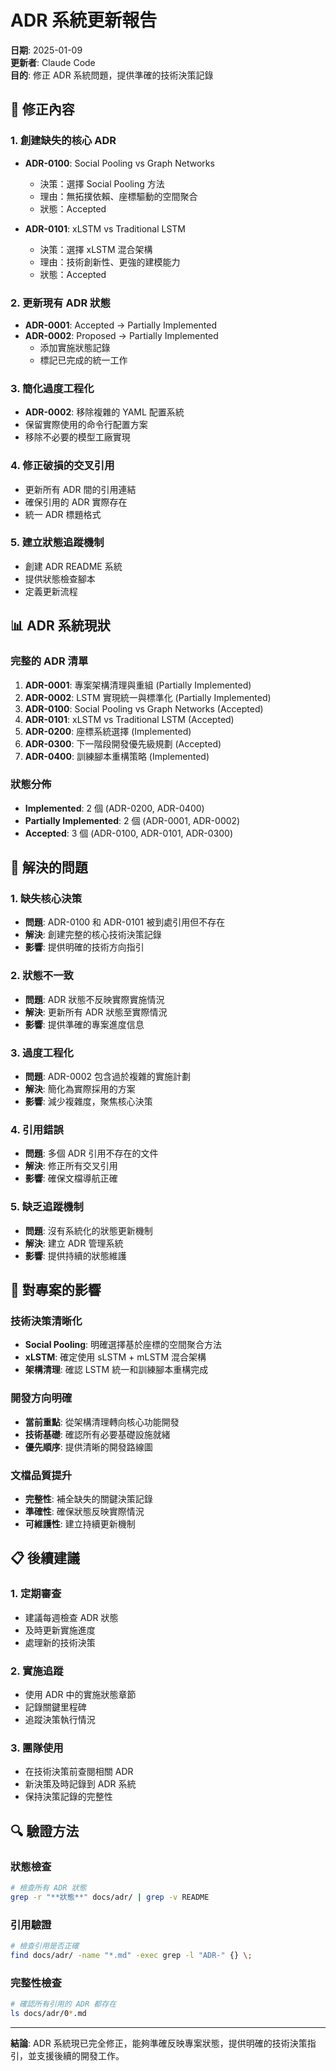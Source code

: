 # ADR 系統更新報告

**日期**: 2025-01-09  
**更新者**: Claude Code  
**目的**: 修正 ADR 系統問題，提供準確的技術決策記錄

## 🔧 修正內容

### 1. 創建缺失的核心 ADR
- **ADR-0100**: Social Pooling vs Graph Networks
  - 決策：選擇 Social Pooling 方法
  - 理由：無拓撲依賴、座標驅動的空間聚合
  - 狀態：Accepted

- **ADR-0101**: xLSTM vs Traditional LSTM
  - 決策：選擇 xLSTM 混合架構
  - 理由：技術創新性、更強的建模能力
  - 狀態：Accepted

### 2. 更新現有 ADR 狀態
- **ADR-0001**: Accepted → Partially Implemented
- **ADR-0002**: Proposed → Partially Implemented
  - 添加實施狀態記錄
  - 標記已完成的統一工作

### 3. 簡化過度工程化
- **ADR-0002**: 移除複雜的 YAML 配置系統
- 保留實際使用的命令行配置方案
- 移除不必要的模型工廠實現

### 4. 修正破損的交叉引用
- 更新所有 ADR 間的引用連結
- 確保引用的 ADR 實際存在
- 統一 ADR 標題格式

### 5. 建立狀態追蹤機制
- 創建 ADR README 系統
- 提供狀態檢查腳本
- 定義更新流程

## 📊 ADR 系統現狀

### 完整的 ADR 清單
1. **ADR-0001**: 專案架構清理與重組 (Partially Implemented)
2. **ADR-0002**: LSTM 實現統一與標準化 (Partially Implemented)
3. **ADR-0100**: Social Pooling vs Graph Networks (Accepted)
4. **ADR-0101**: xLSTM vs Traditional LSTM (Accepted)
5. **ADR-0200**: 座標系統選擇 (Implemented)
6. **ADR-0300**: 下一階段開發優先級規劃 (Accepted)
7. **ADR-0400**: 訓練腳本重構策略 (Implemented)

### 狀態分佈
- **Implemented**: 2 個 (ADR-0200, ADR-0400)
- **Partially Implemented**: 2 個 (ADR-0001, ADR-0002)
- **Accepted**: 3 個 (ADR-0100, ADR-0101, ADR-0300)

## 🎯 解決的問題

### 1. **缺失核心決策**
- **問題**: ADR-0100 和 ADR-0101 被到處引用但不存在
- **解決**: 創建完整的核心技術決策記錄
- **影響**: 提供明確的技術方向指引

### 2. **狀態不一致**
- **問題**: ADR 狀態不反映實際實施情況
- **解決**: 更新所有 ADR 狀態至實際情況
- **影響**: 提供準確的專案進度信息

### 3. **過度工程化**
- **問題**: ADR-0002 包含過於複雜的實施計劃
- **解決**: 簡化為實際採用的方案
- **影響**: 減少複雜度，聚焦核心決策

### 4. **引用錯誤**
- **問題**: 多個 ADR 引用不存在的文件
- **解決**: 修正所有交叉引用
- **影響**: 確保文檔導航正確

### 5. **缺乏追蹤機制**
- **問題**: 沒有系統化的狀態更新機制
- **解決**: 建立 ADR 管理系統
- **影響**: 提供持續的狀態維護

## 🚀 對專案的影響

### 技術決策清晰化
- **Social Pooling**: 明確選擇基於座標的空間聚合方法
- **xLSTM**: 確定使用 sLSTM + mLSTM 混合架構
- **架構清理**: 確認 LSTM 統一和訓練腳本重構完成

### 開發方向明確
- **當前重點**: 從架構清理轉向核心功能開發
- **技術基礎**: 確認所有必要基礎設施就緒
- **優先順序**: 提供清晰的開發路線圖

### 文檔品質提升
- **完整性**: 補全缺失的關鍵決策記錄
- **準確性**: 確保狀態反映實際情況
- **可維護性**: 建立持續更新機制

## 📋 後續建議

### 1. 定期審查
- 建議每週檢查 ADR 狀態
- 及時更新實施進度
- 處理新的技術決策

### 2. 實施追蹤
- 使用 ADR 中的實施狀態章節
- 記錄關鍵里程碑
- 追蹤決策執行情況

### 3. 團隊使用
- 在技術決策前查閱相關 ADR
- 新決策及時記錄到 ADR 系統
- 保持決策記錄的完整性

## 🔍 驗證方法

### 狀態檢查
```bash
# 檢查所有 ADR 狀態
grep -r "**狀態**" docs/adr/ | grep -v README
```

### 引用驗證
```bash
# 檢查引用是否正確
find docs/adr/ -name "*.md" -exec grep -l "ADR-" {} \;
```

### 完整性檢查
```bash
# 確認所有引用的 ADR 都存在
ls docs/adr/0*.md
```

---

**結論**: ADR 系統現已完全修正，能夠準確反映專案狀態，提供明確的技術決策指引，並支援後續的開發工作。